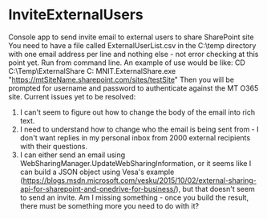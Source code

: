 # InviteExternalUsers
Console app to send invite email to external users to share SharePoint site
You need to have a file called ExternalUserList.csv in the C:\temp directory with one email address per line and nothing else - not error checking at this point yet.
Run from command line. An example of use would be like:
CD C:\Temp\ExternalShare
C:
MNIT.ExternalShare.exe "https://mtSiteName.sharepoint.com/sites/testSite"
Then you will be prompted for username and password to authenticate against the MT O365 site.
Current issues yet to be resolved:
1. I can't seem to figure out how to change the body of the email into rich text.
2. I need to understand how to change who the email is being sent from - I don't want replies in my personal inbox from 2000 external recipients with their questions.
3. I can either send an email using WebSharingManager.UpdateWebSharingInformation, or it seems like I can build a JSON object using Vesa's example (https://blogs.msdn.microsoft.com/vesku/2015/10/02/external-sharing-api-for-sharepoint-and-onedrive-for-business/), but that doesn't seem to send an invite.  Am I missing something - once you build the result, there must be something more you need to do with it?
